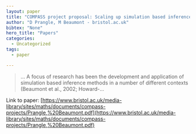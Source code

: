 ```yaml
---
layout: paper
title: "COMPASS project proposal: Scaling up simulation based inference to whole genome data"
author: "D Prangle, M Beaumont - bristol.ac.uk"
bibtex: "None"
hero_title: "Papers"
categories:
  - Uncategorized
tags:
  - paper

---
```

>… A focus of research has been the development and application of simulation based inference methods in a number of different contexts (Beaumont et al., 2002; Howard-…

Link to paper: [https://www.bristol.ac.uk/media-library/sites/maths/documents/compass-projects/Prangle,%20Beaumont.pdf](https://www.bristol.ac.uk/media-library/sites/maths/documents/compass-projects/Prangle,%20Beaumont.pdf)




